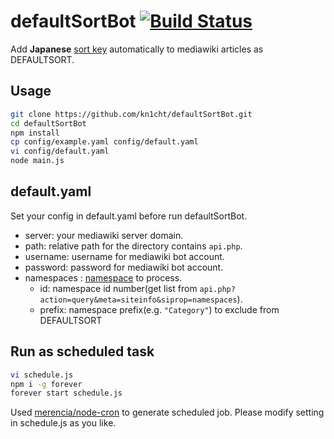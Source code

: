 # defaultSortBot [![Build Status](https://travis-ci.org/kn1cht/defaultSortBot.svg?branch=master)](https://travis-ci.org/kn1cht/defaultSortBot)
Add **Japanese**
[sort key](https://ja.wikipedia.org/wiki/Help:%E3%82%AB%E3%83%86%E3%82%B4%E3%83%AA#.E3.82.BD.E3.83.BC.E3.83.88.E3.82.AD.E3.83.BC)
automatically to mediawiki articles as DEFAULTSORT.

## Usage

```bash
git clone https://github.com/kn1cht/defaultSortBot.git
cd defaultSortBot
npm install
cp config/example.yaml config/default.yaml
vi config/default.yaml
node main.js
```

## default.yaml

Set your config in default.yaml before run defaultSortBot.

- server: your mediawiki server domain.
- path: relative path for the directory contains `api.php`.
- username: username for mediawiki bot account.
- password: password for mediawiki bot account.
- namespaces : [namespace](https://www.mediawiki.org/wiki/Manual:Namespace/ja) to process.
  * id: namespace id number(get list from `api.php?action=query&meta=siteinfo&siprop=namespaces`).
  * prefix: namespace prefix(e.g. `"Category"`) to exclude from DEFAULTSORT

## Run as scheduled task

```bash
vi schedule.js
npm i -g forever
forever start schedule.js
```

Used [merencia/node-cron](https://github.com/merencia/node-cron) to generate scheduled job.
Please modify setting in schedule.js as you like.
